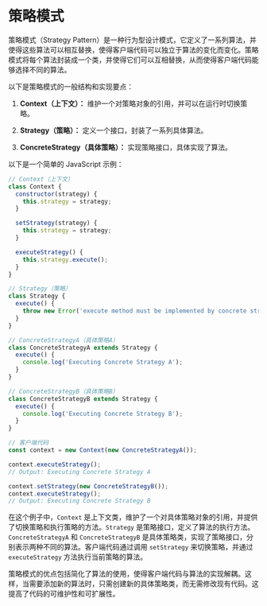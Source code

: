 # 策略模式

策略模式（Strategy Pattern）是一种行为型设计模式，它定义了一系列算法，并使得这些算法可以相互替换，使得客户端代码可以独立于算法的变化而变化。策略模式将每个算法封装成一个类，并使得它们可以互相替换，从而使得客户端代码能够选择不同的算法。

以下是策略模式的一般结构和实现要点：

1. **Context（上下文）：** 维护一个对策略对象的引用，并可以在运行时切换策略。

2. **Strategy（策略）：** 定义一个接口，封装了一系列具体算法。

3. **ConcreteStrategy（具体策略）：** 实现策略接口，具体实现了算法。

以下是一个简单的 JavaScript 示例：

```javascript
// Context（上下文）
class Context {
  constructor(strategy) {
    this.strategy = strategy;
  }

  setStrategy(strategy) {
    this.strategy = strategy;
  }

  executeStrategy() {
    this.strategy.execute();
  }
}

// Strategy（策略）
class Strategy {
  execute() {
    throw new Error('execute method must be implemented by concrete strategies.');
  }
}

// ConcreteStrategyA（具体策略A）
class ConcreteStrategyA extends Strategy {
  execute() {
    console.log('Executing Concrete Strategy A');
  }
}

// ConcreteStrategyB（具体策略B）
class ConcreteStrategyB extends Strategy {
  execute() {
    console.log('Executing Concrete Strategy B');
  }
}

// 客户端代码
const context = new Context(new ConcreteStrategyA());

context.executeStrategy();
// Output: Executing Concrete Strategy A

context.setStrategy(new ConcreteStrategyB());
context.executeStrategy();
// Output: Executing Concrete Strategy B
```

在这个例子中，`Context` 是上下文类，维护了一个对具体策略对象的引用，并提供了切换策略和执行策略的方法。`Strategy` 是策略接口，定义了算法的执行方法。`ConcreteStrategyA` 和 `ConcreteStrategyB` 是具体策略类，实现了策略接口，分别表示两种不同的算法。客户端代码通过调用 `setStrategy` 来切换策略，并通过 `executeStrategy` 方法执行当前策略的算法。

策略模式的优点包括简化了算法的使用，使得客户端代码与算法的实现解耦。这样，当需要添加新的算法时，只需创建新的具体策略类，而无需修改现有代码。这提高了代码的可维护性和可扩展性。